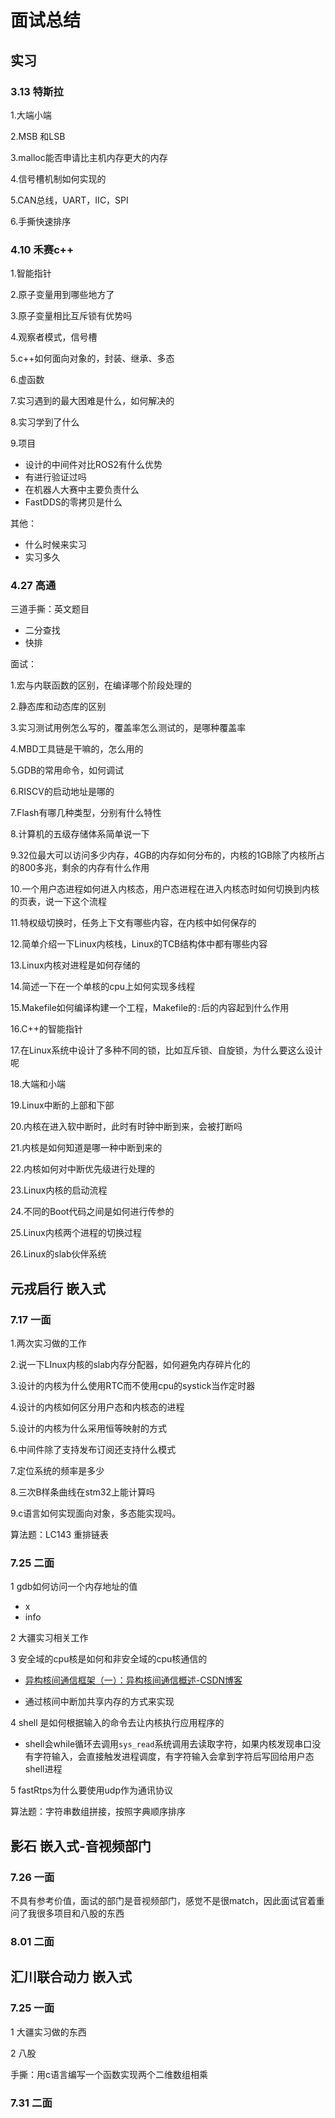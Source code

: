 # 面试总结

## 实习

### 3.13 特斯拉

1.大端小端

2.MSB 和LSB

3.malloc能否申请比主机内存更大的内存

4.信号槽机制如何实现的

5.CAN总线，UART，IIC，SPI

6.手撕快速排序

### 4.10 禾赛c++

1.智能指针

2.原子变量用到哪些地方了

3.原子变量相比互斥锁有优势吗

4.观察者模式，信号槽

5.c++如何面向对象的，封装、继承、多态

6.虚函数

7.实习遇到的最大困难是什么，如何解决的

8.实习学到了什么

9.项目

- 设计的中间件对比ROS2有什么优势
- 有进行验证过吗
- 在机器人大赛中主要负责什么
- FastDDS的零拷贝是什么

其他：

- 什么时候来实习
- 实习多久

### 4.27 高通

三道手撕：英文题目

- 二分查找
- 快排

面试：

1.宏与内联函数的区别，在编译哪个阶段处理的

2.静态库和动态库的区别

3.实习测试用例怎么写的，覆盖率怎么测试的，是哪种覆盖率

4.MBD工具链是干嘛的，怎么用的

5.GDB的常用命令，如何调试

6.RISCV的启动地址是哪的

7.Flash有哪几种类型，分别有什么特性

8.计算机的五级存储体系简单说一下

9.32位最大可以访问多少内存，4GB的内存如何分布的，内核的1GB除了内核所占的800多兆，剩余的内存有什么作用

10.一个用户态进程如何进入内核态，用户态进程在进入内核态时如何切换到内核的页表，说一下这个流程

11.特权级切换时，任务上下文有哪些内容，在内核中如何保存的

12.简单介绍一下Linux内核栈，Linux的TCB结构体中都有哪些内容

13.Linux内核对进程是如何存储的

14.简述一下在一个单核的cpu上如何实现多线程

15.Makefile如何编译构建一个工程，Makefile的`:`后的内容起到什么作用

16.C++的智能指针

17.在Linux系统中设计了多种不同的锁，比如互斥锁、自旋锁，为什么要这么设计呢

18.大端和小端

19.Linux中断的上部和下部

20.内核在进入软中断时，此时有时钟中断到来，会被打断吗

21.内核是如何知道是哪一种中断到来的

22.内核如何对中断优先级进行处理的

23.Linux内核的启动流程

24.不同的Boot代码之间是如何进行传参的

25.Linux内核两个进程的切换过程

26.Linux的slab伙伴系统

## 元戎启行 嵌入式

### 7.17 一面

1.两次实习做的工作

2.说一下LInux内核的slab内存分配器，如何避免内存碎片化的

3.设计的内核为什么使用RTC而不使用cpu的systick当作定时器

4.设计的内核如何区分用户态和内核态的进程

5.设计的内核为什么采用恒等映射的方式

6.中间件除了支持发布订阅还支持什么模式

7.定位系统的频率是多少

8.三次B样条曲线在stm32上能计算吗

9.c语言如何实现面向对象，多态能实现吗。

算法题：LC143 重排链表

### 7.25 二面

1 gdb如何访问一个内存地址的值

- x
- info

2 大疆实习相关工作

3 安全域的cpu核是如何和非安全域的cpu核通信的

- [异构核间通信框架（一）：异构核间通信概述-CSDN博客](https://blog.csdn.net/qq_37121463/article/details/137694117)

- 通过核间中断加共享内存的方式来实现

4 shell 是如何根据输入的命令去让内核执行应用程序的

- shell会while循环去调用`sys_read`系统调用去读取字符，如果内核发现串口没有字符输入，会直接触发进程调度，有字符输入会拿到字符后写回给用户态shell进程

5 fastRtps为什么要使用udp作为通讯协议

算法题：字符串数组拼接，按照字典顺序排序

## 影石 嵌入式-音视频部门

### 7.26 一面

不具有参考价值，面试的部门是音视频部门，感觉不是很match，因此面试官着重问了我很多项目和八股的东西

### 8.01 二面

## 汇川联合动力 嵌入式

### 7.25 一面 

1 大疆实习做的东西

2 八股

手撕：用c语言编写一个函数实现两个二维数组相乘

### 7.31 二面
